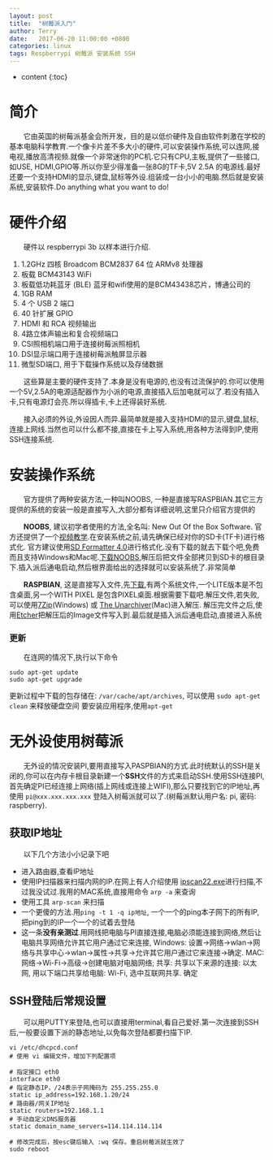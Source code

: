 ```yaml
---
layout: post
title:  "树莓派入门"
author: Terry
date:   2017-06-20 11:00:00 +0800
categories: linux
tags: Respberrypi 树莓派 安装系统 SSH
---
```


* content
{:toc}

# 简介
　　它由英国的树莓派基金会所开发，目的是以低价硬件及自由软件刺激在学校的基本电脑科学教育.一个像卡片差不多大小的硬件,可以安装操作系统,可以连网,接电视,播放高清视频.就像一个非常迷你的PC机.它只有CPU,主板,提供了一些接口,如USE, HDMI,GPIO等.所以你至少得准备一张8G的TF卡,5V 2.5A 的电源线.最好还要一个支持HDMI的显示,键盘,鼠标等外设.组装成一台小小的电脑.然后就是安装系统,安装软件.Do anything what you want to do!



# 硬件介绍
　　硬件以 respberrypi 3b 以样本进行介绍.

1. 1.2GHz 四核 Broadcom BCM2837 64 位 ARMv8 处理器
2. 板载 BCM43143 WiFi
3. 板载低功耗蓝牙 (BLE) 蓝牙和wifi使用的是BCM43438芯片，博通公司的
4. 1GB RAM
5. 4 个 USB 2 端口
6. 40 针扩展 GPIO
7. HDMI 和 RCA 视频输出
8. 4路立体声输出和复合视频端口
9. CSI照相机端口用于连接树莓派照相机
10. DSI显示端口用于连接树莓派触屏显示器
11. 微型SD端口, 用于下载操作系统以及存储数据

　　这些算是主要的硬件支持了.本身是没有电源的,也没有过流保护的.你可以使用一个5V,2.5A的电源适配器作为小派的电源,直接插入后加电就可以了.若没有插入卡,只有电源灯会亮.所以得插卡,卡上还得装好系统.

　　接入必须的外设,外设因人而异.最简单就是接入支持HDMI的显示,键盘,鼠标,连接上网线.当然也可以什么都不接,直接在卡上写入系统,用各种方法得到IP,使用SSH连接系统.

# 安装操作系统
　　官方提供了两种安装方法,一种叫NOOBS, 一种是直接写RASPBIAN.其它三方提供的系统的安装一般是直接写入,大部分都有详细说明,这里只介绍官方提供的

　　**NOOBS**, 建议初学者使用的方法,全名叫:  New Out Of the Box Software. 官方还提供了一个[视频教学](https://www.raspberrypi.org/help/videos/#noobs-setup).在安装系统之前,请先确保已经对你的SD卡(TF卡)进行格式化. 官方建议使用[SD Formatter
4.0](https://www.sdcard.org/downloads/formatter_4/index.html)进行格式化.没有下载的就去下载个吧,免费而且支持Windows和Mac呢.[下载NOOBS](https://www.raspberrypi.org/downloads/noobs/),解压后把文件全部拷贝到SD卡的根目录下.插入派后通电启动,然后根界面给出的选择就可以安装系统了.非常简单

　　**RASPBIAN**, 这是直接写入文件,先[下载](https://www.raspberrypi.org/downloads/raspbian/),有两个系统文件,一个LITE版本是不包含桌面,另一个WITH PIXEL 是包含PIXEL桌面.根据需要下载吧.解压文件,若失败,可以使用[7Zip](http://www.7-zip.org/download.html)(Windows) 或 [The Unarchiver](http://wakaba.c3.cx/s/apps/unarchiver.html)(Mac)进入解压. 解压完文件之后,使用[Etcher](https://etcher.io/)把解压后的Image文件写入到.最后就是插入派后通电启动,直接进入系统

### 更新
　　在连网的情况下,执行以下命令

```shell
sudo apt-get update
sudo apt-get upgrade
```

更新过程中下载的包存储在: `/var/cache/apt/archives`, 可以使用 `sudo apt-get clean` 来释放硬盘空间
要安装应用程序,使用`apt-get`

# 无外设使用树莓派
　　无外设的情况安装PI,要用直接写入PASPBIAN的方式.此时统默认的SSH是关闭的,你可以在内存卡根目录新建一个**SSH**文件的方式来启动SSH.使用SSH连接PI, 首先确定PI已经连接上网络(插上网线或连接上WIFI),那么只要找到它的IP地址,再使用 `pi@xxx.xxx.xxx.xxx` 登陆入树莓派就可以了.(树莓派默认用户名: pi, 密码: raspberry).

## 获取IP地址
　　以下几个方法小小记录下吧
* 进入路由器,查看IP地址
* 使用IP扫描器来扫描内网的IP.在网上有人介绍使用 [ipscan22.exe](http://pan.baidu.com/share/link?shareid=3434443053&uk=605377859)进行扫描,不过我没试过.我用的MAC系统,直接用命令 `arp -a` 来查询
* 使用工具 `arp-scan` 来扫描
* 一个更傻的方法.用`ping -t 1 -q ip地址`, 一个一个的ping本子网下的所有IP, 把ping到的IP一个一个的试着去登陆
* 这一条**没有亲测过**.用网线把电脑与PI直接连接,电脑必须能连接到网络,然后让电脑共享网络允许其它用户通过它来连接, Windows: 设置->网络->wlan->网络与共享中心->wlan->属性->共享->允许​其它用户通过它来连接->确定. MAC: 网络->Wi-Fi->高级->创建电脑对电脑网络; 共享: 共享以下来源的连接: 以太网, 用以下端口共享给电脑: Wi-Fi, 选中互联网共享. 确定

## SSH登陆后常规设置
　　可以用PUTTY来登陆,也可以直接用terminal,看自己爱好.第一次连接到SSH后,一般要设置下派的静态地址,以免每次登陆都要扫描下IP.

```shell
vi /etc/dhcpcd.conf
# 使用 vi 编辑文件，增加下列配置项

# 指定接口 eth0
interface eth0
# 指定静态IP，/24表示子网掩码为 255.255.255.0
static ip_address=192.168.1.20/24
# 路由器/网关IP地址
static routers=192.168.1.1
# 手动自定义DNS服务器
static domain_name_servers=114.114.114.114

# 修改完成后，按esc键后输入 :wq 保存。重启树莓派就生效了
sudo reboot
```
